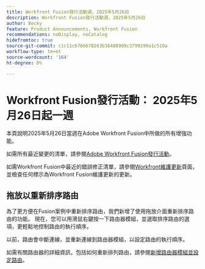 ```yaml
---
title: Workfront Fusion發行活動週，2025年5月26日
description: Workfront Fusion發行活動週，2025年5月26日
author: Becky
feature: Product Announcements, Workfront Fusion
recommendations: noDisplay, noCatalog
hidefromtoc: true
source-git-commit: c1c11c6766678263b36488909c3799299a1c510a
workflow-type: tm+mt
source-wordcount: '164'
ht-degree: 0%

---
```


# Workfront Fusion發行活動： 2025年5月26日起一週

本頁說明2025年5月26日當週在Adobe Workfront Fusion中所做的所有增強功能。

如需所有最近變更的清單，請參閱[Adobe Workfront Fusion發行活動](/help/workfront-fusion/fusion-product-releases/fusion-release-activity.md)。

如需Workfront Fusion中最近的錯誤修正清單，請參閱[Workfront維護更新](https://experienceleague.adobe.com/zh-hant/docs/workfront-known-issues/releases/current-updates)頁面，並檢查任何標示為Workfront Fusion維護更新的更新。

## 拖放以重新排序路由

為了更方便在Fusion案例中重新排序路由，我們新增了使用拖放介面重新排序路由的功能。 現在，您可以用滑鼠右鍵按一下路由器模組，並選取排序路由的選項，更輕鬆地控制路由的執行順序。

以前，路由會中斷連線，並重新連線到路由器模組，以設定路由的執行順序。

如需有關路由器的詳細資訊，包括如何重新排列路由，請參閱[新增路由器模組並設定路由](/help/workfront-fusion/create-scenarios/add-modules/router-module.md)。
